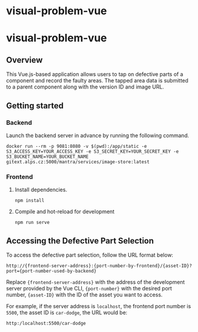 # visual-problem-vue
# visual-problem-vue

## Overview
This Vue.js-based application allows users to tap on defective parts of a component and record the faulty areas. The tapped area data is submitted to a parent component along with the version ID and image URL.

## Getting started

### Backend
Launch the backend server in advance by running the following command.

    docker run --rm -p 9081:8080 -v $(pwd):/app/static -e S3_ACCESS_KEY=YOUR_ACCESS_KEY -e S3_SECRET_KEY=YOUR_SECRET_KEY -e S3_BUCKET_NAME=YOUR_BUCKET_NAME gitext.alps.cz:5000/mantra/services/image-store:latest
    

### Frontend
1. Install dependencies.
    ```
    npm install
    ```
2. Compile and hot-reload for development
    ```
    npm run serve
    ```
<!-- 3. Compile and minify for production
    ```
    npm run build
    ```
4. Lint and fix files
    ```
    npm run lint -->
    

## Accessing the Defective Part Selection

To access the defective part selection, follow the URL format below:

```
http://{frontend-server-address}:{port-number-by-frontend}/{asset-ID}?port={port-number-used-by-backend}
```

Replace `{frontend-server-address}` with the address of the development server provided by the Vue CLI, `{port-number}` with the desired port number, `{asset-ID}` with the ID of the asset you want to access.

For example, if the server address is `localhost`, the frontend port number is `5500`, the asset ID is `car-dodge`, the URL would be:

```
http:/localhost:5500/car-dodge
```
